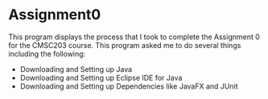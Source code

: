 # Assignment0

This program displays the process that I took to complete the Assignment 0 for the CMSC203 course.
This program asked me to do several things including the following:
* Downloading and Setting up Java
* Downloading and Setting up Eclipse IDE for Java
* Downloading and Setting up Dependencies like JavaFX and JUnit
